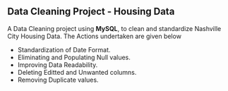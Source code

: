 ## Data Cleaning Project - Housing Data
A Data Cleaning project using **MySQL**, to clean and standardize Nashville City Housing Data. The Actions undertaken are given below

* Standardization of Date Format. 
* Eliminating and Populating Null values.
* Improving Data Readability.
* Deleting Editted and Unwanted columns.
* Removing Duplicate values.
